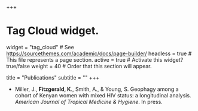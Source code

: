 +++
# Tag Cloud widget.
widget = "tag_cloud"  # See https://sourcethemes.com/academic/docs/page-builder/
headless = true  # This file represents a page section.
active = true # Activate this widget? true/false
weight = 40  # Order that this section will appear.

title = "Publications"
subtitle = ""
+++

- Miller, J., **Fitzgerald, K**., Smith, A., & Young, S. Geophagy among a cohort of Kenyan women with mixed HIV status: a longitudinal analysis. *American
Journal of Tropical Medicine & Hygiene*. In press.
